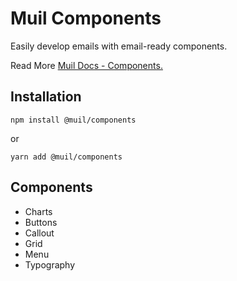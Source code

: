 # Muil Components

Easily develop emails with email-ready components.

Read More [Muil Docs - Components.](https://docs.muil.io/docs/components/intro/)

## Installation

`npm install @muil/components`

or

`yarn add @muil/components`

## Components

- Charts
- Buttons
- Callout
- Grid
- Menu
- Typography

